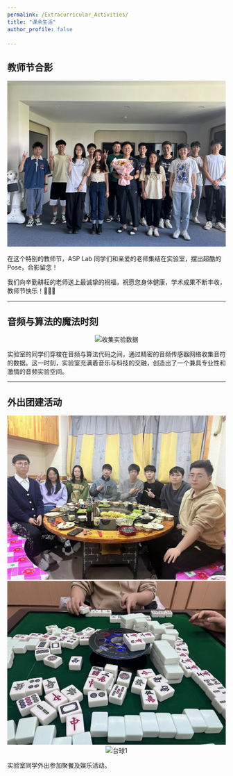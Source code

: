 ```yaml
---
permalink: /Extracurricular_Activities/
title: "课余生活"
author_profile: false

---
```



## 教师节合影


<div style="text-align: center;">
  <img src="/_pages/ASP LAB 合照2.jpg" alt="ASP LAB 合照2" style="width:600px;">
</div>

在这个特别的教师节，ASP Lab 同学们和亲爱的老师集结在实验室，摆出超酷的 Pose，合影留念！

我们向辛勤耕耘的老师送上最诚挚的祝福，祝愿您身体健康，学术成果不断丰收，教师节快乐！🌟📸✨

---

## 音频与算法的魔法时刻

<div style="text-align: center;">
  <img src="/images/收集实验数据.jpg" alt="收集实验数据" style="width:600px;">
</div>

实验室的同学们穿梭在音频与算法代码之间，通过精密的音频传感器网络收集音符的数据。这一时刻，实验室充满着音乐与科技的交融，创造出了一个兼具专业性和激情的音频实验空间。

---

## 外出团建活动

<div style="text-align: center;">
  <img src="/images/聚餐1.jpg" alt="聚餐1" style="width:600px;">
</div>


<div style="text-align: center;">
  <img src="/images/麻将1.jpg" alt="麻将1" style="width:600px;">
</div>

<div style="text-align: center;">
  <img src="/images/台球1.jpg" alt="台球1" style="width:600px;">
</div>

实验室同学外出参加聚餐及娱乐活动。
